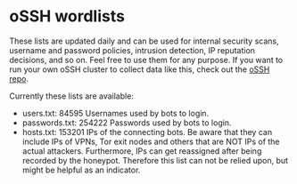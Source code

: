 # oSSH wordlists
These lists are updated daily and can be used for internal security scans, username and password policies, intrusion detection, IP reputation decisions, and so on. Feel free to use them for any purpose. If you want to run your own oSSH cluster to collect data like this, check out the [oSSH repo](https://github.com/toxyl/ossh).  

Currently these lists are available:  
- users.txt: 84595                                                                                                                                                                                                                                                                                                                                                                                                                                                                      Usernames used by bots to login. 
- passwords.txt: 254222                                                                                                                                                                                                                                                                                                                                                                                                                                                                      Passwords used by bots to login. 
- hosts.txt: 153201                                                                                                                                                                                                                                                                                                                                                                                                                                                                      IPs of the connecting bots. Be aware that they can include IPs of VPNs, Tor exit nodes and others that are NOT IPs of the actual attackers. Furthermore, IPs can get reassigned after being recorded by the honeypot. Therefore this list can not be relied upon, but might be helpful as an indicator.
